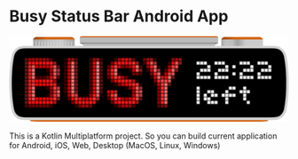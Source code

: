 # Busy Status Bar Android App

![](docs/busystatusbar.png)

This is a Kotlin Multiplatform project. So you can build current application for Android, iOS, Web, Desktop (MacOS, Linux, Windows)